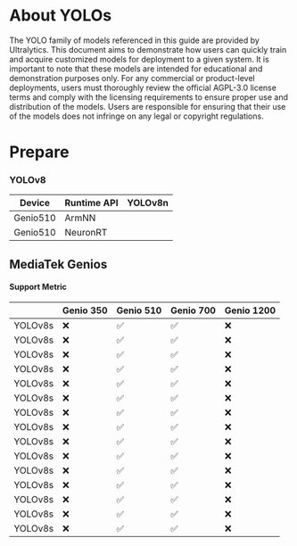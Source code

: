 # About YOLOs

The YOLO family of models referenced in this guide are provided by Ultralytics. This document aims to demonstrate how users can quickly train and acquire customized models for deployment to a given system. It is important to note that these models are intended for educational and demonstration purposes only. For any commercial or product-level deployments, users must thoroughly review the official AGPL-3.0 license terms and comply with the licensing requirements to ensure proper use and distribution of the models. Users are responsible for ensuring that their use of the models does not infringe on any legal or copyright regulations.

# Prepare 

### YOLOv8
|  Device   | Runtime API | YOLOv8n          |
|-----------|-------------|------------------|
| Genio510  | ArmNN       |                  |
| Genio510  | NeuronRT    |                  |

## MediaTek Genios

#### Support Metric

|          | Genio 350          | Genio 510          | Genio 700          | Genio 1200         |
|----------|--------------------|--------------------|--------------------|--------------------|
| YOLOv8s  | :x:                | :white_check_mark: | :white_check_mark: | :x:                |
| YOLOv8s  | :x:                | :white_check_mark: | :white_check_mark: | :x:                |
| YOLOv8s  | :x:                | :white_check_mark: | :white_check_mark: | :x:                |
| YOLOv8s  | :x:                | :white_check_mark: | :white_check_mark: | :x:                |
| YOLOv8s  | :x:                | :white_check_mark: | :white_check_mark: | :x:                |
| YOLOv8s  | :x:                | :white_check_mark: | :white_check_mark: | :x:                |
| YOLOv8s  | :x:                | :white_check_mark: | :white_check_mark: | :x:                |
| YOLOv8s  | :x:                | :white_check_mark: | :white_check_mark: | :x:                |
| YOLOv8s  | :x:                | :white_check_mark: | :white_check_mark: | :x:                |
| YOLOv8s  | :x:                | :white_check_mark: | :white_check_mark: | :x:                |
| YOLOv8s  | :x:                | :white_check_mark: | :white_check_mark: | :x:                |
| YOLOv8s  | :x:                | :white_check_mark: | :white_check_mark: | :x:                |
| YOLOv8s  | :x:                | :white_check_mark: | :white_check_mark: | :x:                |
| YOLOv8s  | :x:                | :white_check_mark: | :white_check_mark: | :x:                |
| YOLOv8s  | :x:                | :white_check_mark: | :white_check_mark: | :x:                |
